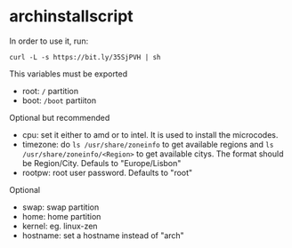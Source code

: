 # archinstallscript

In order to use it, run:
```
curl -L -s https://bit.ly/35SjPVH | sh
```

This variables must be exported
- root: ```/``` partition
- boot: ```/boot``` partiiton

Optional but recommended
- cpu: set it either to amd or to intel. It is used to install the microcodes.
- timezone: do ```ls /usr/share/zoneinfo``` to get available regions and ```ls /usr/share/zoneinfo/<Region>``` to get available citys. The format should be Region/City. Defauls to "Europe/Lisbon"
- rootpw: root user password. Defaults to "root"

Optional
- swap: swap partition
- home: home partition
- kernel: eg. linux-zen
- hostname: set a hostname instead of "arch"
